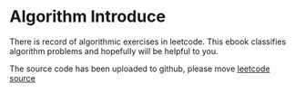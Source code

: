 # Algorithm Introduce
There is record of algorithmic exercises in leetcode. This ebook classifies algorithm problems and hopefully will be helpful to you.

The source code has been uploaded to github, please move [leetcode source](https://github.com/runope/algorithm/code_src/leetcode/)
